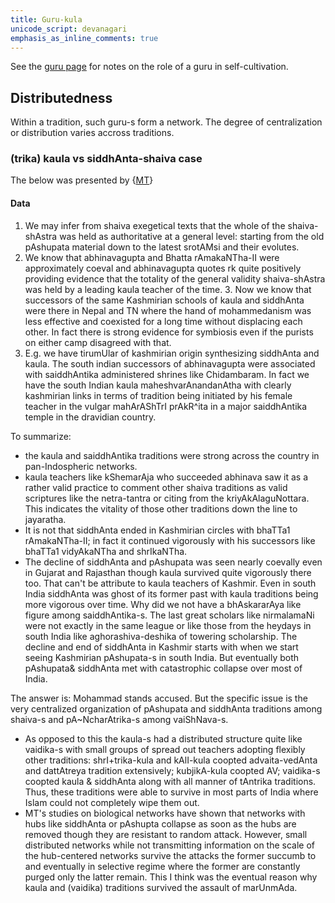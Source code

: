 ```yaml
---
title: Guru-kula
unicode_script: devanagari
emphasis_as_inline_comments: true
---
```


See the [guru page](../../self-cultivation/communal-support/guru/) for notes on the role of a guru in self-cultivation. 

## Distributedness
Within a tradition, such guru-s form a network. The degree of centralization or distribution varies accross traditions.

### (trika) kaula vs siddhAnta-shaiva case
The below was presented by {[MT](https://twitter.com/blog_supplement/status/1082866709940367360)}
 
#### Data
1. We may infer from shaiva exegetical texts that the whole of the shaiva-shAstra was held as authoritative at a general level: starting from the old pAshupata material down to the latest srotAMsi and their evolutes.
2. We know that abhinavagupta and Bhatta rAmakaNTha-II were approximately coeval and abhinavagupta quotes rk quite positively providing evidence that the totality of the general validity shaiva-shAstra was held by a leading kaula teacher of the time. 3. Now we know that successors of the same Kashmirian schools of kaula and siddhAnta were there in Nepal and TN where the hand of mohammedanism was less effective and coexisted for a long time without displacing each other. In fact there is strong evidence for symbiosis even if the purists on either camp disagreed with that.
4. E.g. we have tirumUlar of kashmirian origin synthesizing siddhAnta and kaula. The south indian successors of abhinavagupta were associated with saiddhAntika administered shrines like Chidambaram. In fact we have the south Indian kaula maheshvarAnandanAtha with clearly kashmirian links in terms of tradition being initiated by his female teacher in the vulgar mahArAShTrI prAkR^ita in a major saiddhAntika temple in the dravidian country.

To summarize: 
- the kaula and saiddhAntika traditions were strong across the country in pan-Indospheric networks. 
- kaula teachers like kShemarAja who succeeded abhinava saw it as a rather valid practice to comment other shaiva traditions as valid scriptures like the netra-tantra or citing from the kriyAkAlaguNottara. This indicates the vitality of those other traditions down the line to jayaratha. 
- It is not that siddhAnta ended in Kashmirian circles with bhaTTa1 rAmakaNTha-II;  in fact it continued vigorously with his successors like bhaTTa1 vidyAkaNTha and shrIkaNTha.
- The decline of siddhAnta and pAshupata was seen nearly coevally even in Gujarat and Rajasthan though kaula survived quite vigorously there too. That can't be attribute to kaula teachers of Kashmir. Even in south India siddhAnta was ghost of its former past with kaula traditions being more vigorous over time. Why did we not have a bhAskararAya like figure among saiddhAntika-s. The last great scholars like nirmalamaNi were not exactly in the same league or like those from the heydays in south India like aghorashiva-deshika of towering scholarship. The decline and end of siddhAnta in Kashmir starts with when we start seeing Kashmirian pAshupata-s in south India. But eventually both pAshupata& siddhAnta met with catastrophic collapse over most of India. 

The answer is: Mohammad stands accused. But the specific issue is the very centralized organization of pAshupata and siddhAnta traditions among shaiva-s and pA~NcharAtrika-s among vaiShNava-s.
- As opposed to this the kaula-s had a distributed structure quite like vaidika-s with small groups of spread out teachers adopting flexibly other traditions: shrI+trika-kula and kAlI-kula coopted advaita-vedAnta and dattAtreya tradition extensively; kubjikA-kula coopted AV; vaidika-s coopted kaula & siddhAnta along with all manner of tAntrika traditions. Thus, these traditions were able to survive in most parts of India where Islam could not completely wipe them out.
- MT's studies on biological networks have shown that networks with hubs like siddhAnta or pAshupta collapse as soon as the hubs are removed though they are resistant to random attack. However, small distributed networks while not transmitting information on the scale of the hub-centered networks survive the attacks the former succumb to and eventually in selective regime where the former are constantly purged only the latter remain. This I think was the eventual reason why kaula and (vaidika) traditions survived the assault of marUnmAda. 